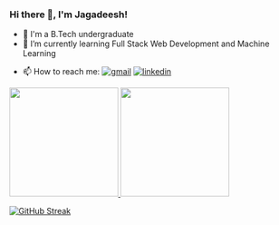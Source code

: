 ### Hi there 👋, I'm Jagadeesh!

<!--
**UndavalliJagadeesh/undavallijagadeesh** is a ✨ _special_ ✨ repository because its `README.md` (this file) appears on your GitHub profile.

Here are some ideas to get you started:

- 🔭 I’m currently working ...
-->
- 🏫 I'm a B.Tech undergraduate
- 🌱 I’m currently learning Full Stack Web Development and Machine Learning
 <!--
- 👯 I’m looking to collaborate on ...
- 🤔 I’m looking for help with ...
- 💬 Ask me about ...
-->

- 📫 How to reach me:
[![gmail](https://user-images.githubusercontent.com/84311163/171583905-e7ca799a-f0ab-4050-93cf-a5c193de08e2.svg)](mailto:20pa1a05h6@vishnu.edu.in)
[![linkedin](https://user-images.githubusercontent.com/84311163/169548532-c5ea6e41-60c3-4c63-ba98-7a297cabce8b.svg)](https://www.linkedin.com/in/jagadeeshundavalli)
<!--
- 😄 Pronouns: ...
- ⚡ Fun fact: ...
-->


<a href="https://github.com/undavallijagadeesh/github-readme-stats">
  <img  src="https://github-readme-stats.vercel.app/api?username=undavallijagadeesh&theme=highcontrast&show_icons=true&hide_border=true" height="192px" />
</a>
<a href="https://github.com/undavallijagadeesh/github-readme-stats">
  <img  src="https://github-readme-stats.vercel.app/api/top-langs/?username=undavallijagadeesh&layout=compact&hide_border=true"  height="192px"/>
</a>

[![GitHub Streak](https://streak-stats.demolab.com/?user=UndavalliJagadeesh&theme=dark)](https://git.io/streak-stats)
